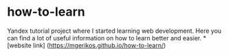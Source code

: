# how-to-learn

Yandex tutorial project where I started learning web development. Here you can find a lot of useful information on how to learn better and easier.
*[website link] (https://mgerikos.github.io/how-to-learn/)
